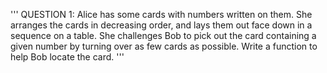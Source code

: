 ''' QUESTION 1: Alice has some cards with numbers written on them. She arranges the cards in decreasing
order, and lays them out face down in a sequence on a table. She challenges Bob to pick out the card
containing a given number by turning over as few cards as possible. Write a function to help Bob locate
the card. '''
